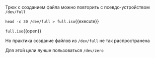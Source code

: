 Трюк с созданием файла можно повторить с псевдо-устройством `/dev/full`

`head -c 30 /dev/full > full.iso`{{execute}}

`full.iso`{{open}}

Но практика создание файлов из `/dev/full` не так распространена

Для этой цели лучше пользоваться `/dev/zero`
